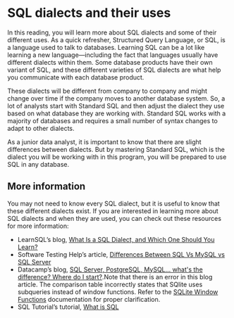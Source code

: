 # SQL dialects and their uses

In this reading, you will learn more about SQL dialects and some of their different uses. As a quick refresher, Structured Query Language, or SQL, is a language used to talk to databases. Learning SQL can be a lot like learning a new language—including the fact that languages usually have different dialects within them. Some database products have their own variant of SQL, and these different varieties of SQL dialects are what help you communicate with each database product.

These dialects will be different from company to company and might change over time if the company moves to another database system. So, a lot of analysts start with Standard SQL and then adjust the dialect they use based on what database they are working with. Standard SQL works with a majority of databases and requires a small number of syntax changes to adapt to other dialects.

As a junior data analyst, it is important to know that there are slight differences between dialects. But by mastering Standard SQL, which is the dialect you will be working with in this program, you will be prepared to use SQL in any database.

## More information

You may not need to know every SQL dialect, but it is useful to know that these different dialects exist. If you are interested in learning more about SQL dialects and when they are used, you can check out these resources for more information:

- LearnSQL’s blog, [What Is a SQL Dialect, and Which One Should You Learn?](https://learnsql.com/blog/what-sql-dialect-to-learn/)
- Software Testing Help’s article, [Differences Between SQL Vs MySQL vs SQL Server](https://www.softwaretestinghelp.com/sql-vs-mysql-vs-sql-server/)
- Datacamp’s blog, [SQL Server, PostgreSQL, MySQL... what's the difference? Where do I start?](https://www.datacamp.com/community/blog/sql-differences).Note that there is an error in this blog article. The comparison table incorrectly states that SQlite uses subqueries instead of window functions. Refer to the [SQLite Window Functions](https://sqlite.org/windowfunctions.html) documentation for proper clarification.
- SQL Tutorial’s tutorial, [What is SQL](https://www.sqltutorial.org/what-is-sql/)
